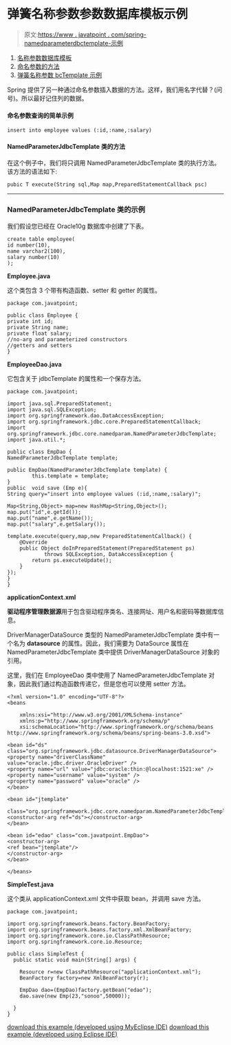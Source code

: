 # 弹簧名称参数参数数据库模板示例

> 原文:[https://www . javatpoint . com/spring-namedparameterdbctemplate-示例](https://www.javatpoint.com/spring-NamedParameterJdbcTemplate-example)

1.  [名称参数数据库模板](#)
2.  [命名参数的方法](#)
3.  [弹簧名称参数 bcTemplate 示例](#)

Spring 提供了另一种通过命名参数插入数据的方法。这样，我们用名字代替？(问号)。所以最好记住列的数据。

#### 命名参数查询的简单示例

```
insert into employee values (:id,:name,:salary)

```

#### NamedParameterJdbcTemplate 类的方法

在这个例子中，我们将只调用 NamedParameterJdbcTemplate 类的执行方法。该方法的语法如下:

```
pubic T execute(String sql,Map map,PreparedStatementCallback psc)

```

* * *

### NamedParameterJdbcTemplate 类的示例

我们假设您已经在 Oracle10g 数据库中创建了下表。

```
create table employee(
id number(10),
name varchar2(100),
salary number(10)
);

```

**Employee.java**

这个类包含 3 个带有构造函数、setter 和 getter 的属性。

```
package com.javatpoint;

public class Employee {
private int id;
private String name;
private float salary;
//no-arg and parameterized constructors
//getters and setters
}

```

**EmployeeDao.java**

它包含关于 jdbcTemplate 的属性和一个保存方法。

```
package com.javatpoint;

import java.sql.PreparedStatement;
import java.sql.SQLException;
import org.springframework.dao.DataAccessException;
import org.springframework.jdbc.core.PreparedStatementCallback;
import org.springframework.jdbc.core.namedparam.NamedParameterJdbcTemplate;
import java.util.*;

public class EmpDao {
NamedParameterJdbcTemplate template;

public EmpDao(NamedParameterJdbcTemplate template) {
		this.template = template;
}
public  void save (Emp e){
String query="insert into employee values (:id,:name,:salary)";

Map<String,Object> map=new HashMap<String,Object>();
map.put("id",e.getId());
map.put("name",e.getName());
map.put("salary",e.getSalary());

template.execute(query,map,new PreparedStatementCallback() {
	@Override
	public Object doInPreparedStatement(PreparedStatement ps)
			throws SQLException, DataAccessException {
		return ps.executeUpdate();
	}
});
}
}

```

**applicationContext.xml**

**驱动程序管理数据源**用于包含驱动程序类名、连接网址、用户名和密码等数据库信息。

DriverManagerDataSource 类型的 NamedParameterJdbcTemplate 类中有一个名为 **datasource** 的属性。因此，我们需要为 DataSource 属性在 NamedParameterJdbcTemplate 类中提供 DriverManagerDataSource 对象的引用。

这里，我们在 EmployeeDao 类中使用了 NamedParameterJdbcTemplate 对象，因此我们通过构造函数传递它，但是您也可以使用 setter 方法。

```
<?xml version="1.0" encoding="UTF-8"?>
<beans

	xmlns:xsi="http://www.w3.org/2001/XMLSchema-instance"
	xmlns:p="http://www.springframework.org/schema/p"
	xsi:schemaLocation="http://www.springframework.org/schema/beans 
http://www.springframework.org/schema/beans/spring-beans-3.0.xsd">

<bean id="ds" class="org.springframework.jdbc.datasource.DriverManagerDataSource">
<property name="driverClassName" value="oracle.jdbc.driver.OracleDriver" />
<property name="url" value="jdbc:oracle:thin:@localhost:1521:xe" />
<property name="username" value="system" />
<property name="password" value="oracle" />
</bean>

<bean id="jtemplate" 
 class="org.springframework.jdbc.core.namedparam.NamedParameterJdbcTemplate">
<constructor-arg ref="ds"></constructor-arg>
</bean>

<bean id="edao" class="com.javatpoint.EmpDao">
<constructor-arg>
<ref bean="jtemplate"/>
</constructor-arg>
</bean>

</beans>

```

**SimpleTest.java**

这个类从 applicationContext.xml 文件中获取 bean，并调用 save 方法。

```
package com.javatpoint;

import org.springframework.beans.factory.BeanFactory;
import org.springframework.beans.factory.xml.XmlBeanFactory;
import org.springframework.core.io.ClassPathResource;
import org.springframework.core.io.Resource;

public class SimpleTest {
  public static void main(String[] args) {

	Resource r=new ClassPathResource("applicationContext.xml");
	BeanFactory factory=new XmlBeanFactory(r);

	EmpDao dao=(EmpDao)factory.getBean("edao");
	dao.save(new Emp(23,"sonoo",50000));

  }
}

```

[download this example (developed using MyEclipse IDE)](https://static.javatpoint.com/src/sp/NamedParameterJdbcTemplate.zip)
[download this example (developed using Eclipse IDE)](https://static.javatpoint.com/src/sp/eclipse/NamedParameterJdbcTemplate.zip)